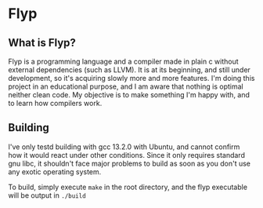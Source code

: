 # Flyp

## What is Flyp?

 Flyp is a programming language and a compiler made in plain c
 without external dependencies (such as LLVM).
 It is at its beginning, and still under development, so
 it's acquiring slowly more and more features.
 I'm doing this project in an educational purpose, 
 and I am aware that nothing is optimal neither clean code.
 My objective is to make something I'm happy with, and to learn
 how compilers work.

## Building

 I've only testd building with gcc 13.2.0 with Ubuntu, and cannot
 confirm how it would react under other conditions. Since it only
 requires standard gnu libc, it shouldn't face major problems 
 to build as soon as you don't use any exotic operating system.

 To build, simply execute `make` in the root directory,
 and the flyp executable will be output in `./build`
